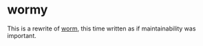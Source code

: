 # wormy

This is a rewrite of [worm](https://github.com/SirCmpwn/worm), this time written as if maintainability was important.
